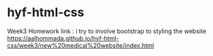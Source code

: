# hyf-html-css



Week3 Homework link : i try to involve bootstrap to styling the website 
                     https://aalhommada.github.io/hyf-html-css/week3/new%20medical%20website/index.html
